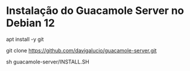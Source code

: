 # Instalação do Guacamole Server no Debian 12

apt install -y git

git clone https://github.com/davigalucio/guacamole-server.git

sh guacamole-server/INSTALL.SH
